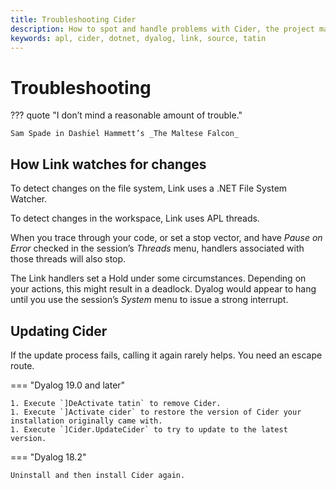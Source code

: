 ```yaml
---
title: Troubleshooting Cider
description: How to spot and handle problems with Cider, the project manager for Dyalog APL software authors.
keywords: apl, cider, dotnet, dyalog, link, source, tatin
---
```


# Troubleshooting


??? quote "I don’t mind a reasonable amount of trouble."

	Sam Spade in Dashiel Hammett’s _The Maltese Falcon_



## How Link watches for changes

To detect changes on the file system, Link uses a .NET File System Watcher.

To detect changes in the workspace, Link uses APL threads.

When you trace through your code, or set a stop vector, and have _Pause on Error_ checked in the session’s _Threads_ menu, handlers associated with those threads will also stop.

The Link handlers set a Hold under some circumstances. 
Depending on your actions, this might result in a deadlock. Dyalog would appear to hang until you use the session’s _System_ menu to issue a strong interrupt.


## Updating Cider

If the update process fails, calling it again rarely helps. You need an escape route.

=== "Dyalog 19.0 and later"

	1. Execute `]DeActivate tatin` to remove Cider.
	1. Execute `]Activate cider` to restore the version of Cider your installation originally came with.
	1. Execute `]Cider.UpdateCider` to try to update to the latest version.

=== "Dyalog 18.2"

	Uninstall and then install Cider again.
